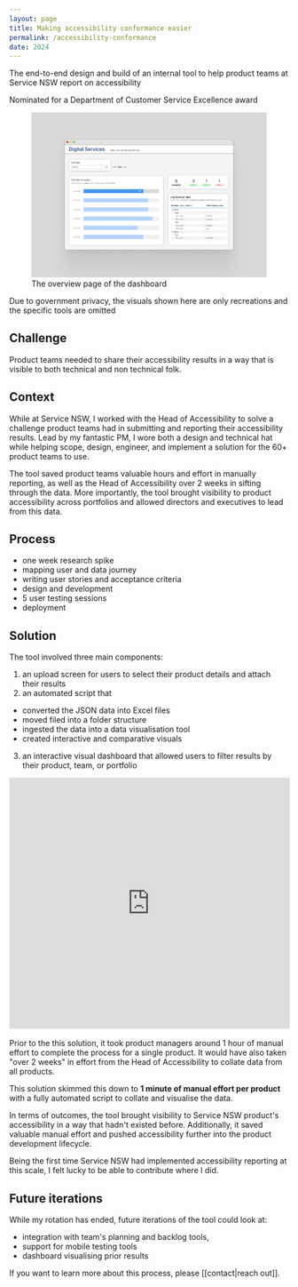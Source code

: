```yaml
---
layout: page
title: Making accessibility conformance easier
permalink: /accessibility-conformance
date: 2024
---
```

<p class="callout">The end-to-end design and build of an internal tool to help product teams at Service NSW report on accessibility</p>
<p class="callout blue">Nominated for a Department of Customer Service Excellence award</p>
<figure class="wide">
	<img src="assets/projects/acr-dashboard.jpg">
	<figcaption>The overview page of the dashboard</figcaption>
</figure>
<p class="callout callout">Due to government privacy, the visuals shown here are only recreations and the specific tools are omitted</p>

## Challenge

Product teams needed to share their accessibility results in a way that is visible to both technical and non technical folk.

## Context

While at Service NSW, I worked with the Head of Accessibility to solve a challenge product teams had in submitting and reporting their accessibility results. Lead by my fantastic PM, I wore both a design and technical hat while helping scope, design, engineer, and implement a solution for the 60+ product teams to use.

The tool saved product teams valuable hours and effort in manually reporting, as well as the Head of Accessibility over 2 weeks in sifting through the data. More importantly, the tool brought visibility to product accessibility across portfolios and allowed directors and executives to lead from this data.

## Process

- one week research spike
- mapping user and data journey
- writing user stories and acceptance criteria
- design and development
- 5 user testing sessions
- deployment

## Solution

The tool involved three main components:

1. an upload screen for users to select their product details and attach their results
2. an automated script that
 - converted the JSON data into Excel files
 - moved filed into a folder structure
 - ingested the data into a data visualisation tool
 - created interactive and comparative visuals
3. an interactive visual dashboard that allowed users to filter results by their product, team, or portfolio

<!-- <img src= "assets/projects/acr-flow.jpg"> -->
<iframe style="border: 1px solid rgba(0, 0, 0, 0.1);" width="100%" height="450" src="https://embed.figma.com/design/pZUtUS8yBRc6dPViPtdYgs/Andreas-Thoma?node-id=17-17&embed-host=share" allowfullscreen></iframe>

Prior to the this solution, it took product managers around 1 hour of manual effort to complete the process for a single product. It would have also taken "over 2 weeks" in effort from the Head of Accessibility to collate data from all products.

This solution skimmed this down to **1 minute of manual effort per product** with a fully automated script to collate and visualise the data.

In terms of outcomes, the tool brought visibility to Service NSW product's accessibility in a way that hadn't existed before. Additionally, it saved valuable manual effort and pushed accessibility further into the product development lifecycle.

Being the first time Service NSW had implemented accessibility reporting at this scale, I felt lucky to be able to contribute where I did.

## Future iterations

While my rotation has ended, future iterations of the tool could look at:

- integration with team's planning and backlog tools,
- support for mobile testing tools
- dashboard visualising prior results

If you want to learn more about this process, please [[contact|reach out]].
